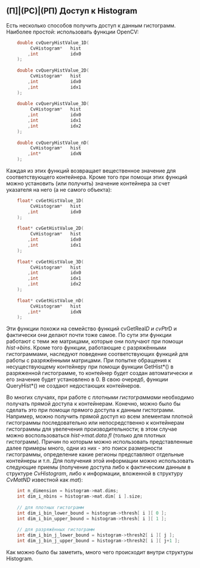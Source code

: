 ## (П]|(РС)|(РП) Доступ к Histogram

Есть несколько способов получить доступ к данным гистограмм. Наиболее простой: использовать функции OpenCV:

```cpp
	double cvQueryHistValue_1D(
		 CvHistogram* 	hist
		,int 			idx0
	);
	 
	double cvQueryHistValue_2D(
		 CvHistogram* 	hist
		,int 			idx0
		,int 			idx1
	);
	 
	double cvQueryHistValue_3D(
		 CvHistogram* 	hist
		,int 			idx0
		,int 			idx1
		,int 			idx2
	);
	 
	double cvQueryHistValue_nD(
		 CvHistogram* 	hist
		,int* 			idxN
	);
```

Каждая из этих функций возвращает вещественное значение для соответствующего контейнера. Кроме того при помощи этих функций можно установить (или получить) значение контейнера за счет указателя на него (а не самого объекта):

```cpp
	float* cvGetHistValue_1D(
		 CvHistogram* 	hist
		,int 			idx0
	);
	 
	float* cvGetHistValue_2D(
		 CvHistogram* 	hist
		,int 			idx0
		,int 			idx1
	);
	 
	float* cvGetHistValue_3D(
		 CvHistogram* 	hist
		,int 			idx0
		,int 			idx1
		,int 			idx2
	);
	 
	float* cvGetHistValue_nD(
		 CvHistogram* 	hist
		,int* 			idxN
	);
```

Эти функции похожи на семейство функций cvGetReal*D и cvPtr*D и фактически они делают почти тоже самое. По сути эти функции работают с теми же матрицами, которые они получают при помощи *hist->bins*. Кроме того функции, работающие с разряжёнными гистограммами, наследуют поведение соответствующих функций для работы с разряжёнными матрицами. При попытке обращения к несуществующему контейнеру при помощи функции GetHist*() в разряженной гистограмме, то контейнер будет создан автоматически и его значение будет установлено в 0. В свою очередб, функции QueryHist*() не создают недостающих контейнеров.

Во многих случаях, при работе с *плотными гистограммами* необходимо получать прямой доступа к контейнерам. Конечно, можно было бы сделать это при помощи прямого доступа к данным гистограмм. Например, можно получить прямой доступ ко всем элементам плотной гистограммы последовательно или непосредственно к контейнерам гистограммы для увелечения производительности; в этом случае можно воспользоваться *hist->mat.data.fl* (только для плотных гистограмм). Причин по которым можно использовать представленные далее примеры много, одни из них - это поиск размерности гистограммы, определение какие регионы представляют отдельные контейнеры и т.п. Для получения этой информации можно использовать следующие приемы (получение доступа либо к фактическим данным в структуре *CvHistogram*, либо к информации, вложенной в структуру *CvMatND* известной как *mat*):

```cpp
	int n_dimension = histogram->mat.dims;
	int dim_i_nbins = histogram->mat.dim[ i ].size;
	 
	// для плотных гистограмм
	int dim_i_bin_lower_bound = histogram->thresh[ i ][ 0 ];
	int dim_i_bin_upper_bound = histogram->thresh[ i ][ 1 ];
	 
	// для разряжённых гистограмм
	int dim_i_bin_j_lower_bound = histogram->thresh2[ i ][ j ];
	int dim_j_bin_j_upper_bound = histogram->thresh2[ i ][ j+1 ];
```

Как можно было бы заметить, много чего происходит внутри структуры Histogram.